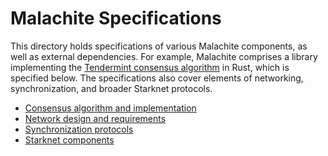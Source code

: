 # Malachite Specifications

This directory holds specifications of various Malachite components, as well as external dependencies.
For example, Malachite comprises a library implementing the [Tendermint consensus algorithm][tendermint-arxiv] in Rust, which is specified below.
The specifications also cover elements of networking, synchronization, and broader Starknet protocols.

- [Consensus algorithm and implementation](./consensus/README.md)
- [Network design and requirements](./network/README.md)
- [Synchronization protocols](./synchronization/README.md)
- [Starknet components](./starknet/README.md)

[tendermint-arxiv]: https://arxiv.org/abs/1807.04938
